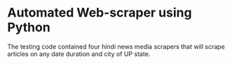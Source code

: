 # Automated Web-scraper using Python

The testing code contained four hindi news media scrapers that will scrape articles on any date duration and city of UP state.
